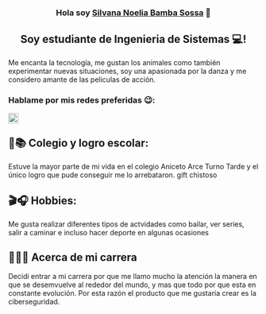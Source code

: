 <h3 align="center">
Hola soy <a href="" target="_blank" rel="noreferrer">Silvana Noelia Bamba Sossa</a> 👋
</h3>
<h2 align="center">
Soy estudiante de Ingenieria de Sistemas  💻!
</h2>

Me encanta la tecnología, me gustan los animales como también experimentar nuevas situaciones, soy una apasionada por la danza y me considero amante de las peliculas de acción.

### Hablame por mis redes preferidas 😉:

<a href="https://instagram.com/"><img align="left" src="https://raw.githubusercontent.com/yushi1007/yushi1007/main/images/instagram.svg" alt="Silvana Noelia | Instagram" width="21px"/></a>

</br>

## 🍎📚 Colegio y logro escolar: 

Estuve la mayor parte de mi vida en el colegio Aniceto Arce Turno Tarde y el único logro que pude conseguir me lo arrebataron.
gift chistoso

## 🎬🎧 Hobbies: 

Me gusta realizar diferentes tipos de actvidades como bailar, ver series, salir a caminar e incluso hacer deporte en algunas ocasiones

## 🦿👩‍💻 Acerca de mi carrera

Decidi entrar a mi carrera por que me llamo mucho la atención la manera en que se desemvuelve al rededor del mundo, y mas que todo por que esta en constante evolución. Por esta razón el producto que me gustaria crear es la ciberseguridad.



